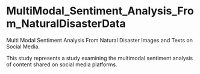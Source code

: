 # MultiModal_Sentiment_Analysis_From_NaturalDisasterData
 Multi Modal Sentiment Analysis From Natural Disaster Images and Texts on Social Media.

This study represents a study examining the multimodal sentiment analysis of content shared on social media platforms.
